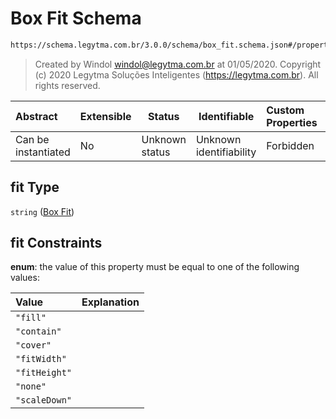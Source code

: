 # Box Fit Schema

```txt
https://schema.legytma.com.br/3.0.0/schema/box_fit.schema.json#/properties/fit
```




> Created by Windol [windol@legytma.com.br](mailto:windol@legytma.com.br) at 01/05/2020.
> Copyright (c) 2020 Legytma Soluções Inteligentes (<https://legytma.com.br>). All rights reserved.
>

| Abstract            | Extensible | Status         | Identifiable            | Custom Properties | Additional Properties | Access Restrictions | Defined In                                                                                      |
| :------------------ | ---------- | -------------- | ----------------------- | :---------------- | --------------------- | ------------------- | ----------------------------------------------------------------------------------------------- |
| Can be instantiated | No         | Unknown status | Unknown identifiability | Forbidden         | Allowed               | none                | [decoration_image.schema.json\*](../schema/decoration_image.schema.json) |

## fit Type

`string` ([Box Fit](decoration_image-properties-box-fit.md))

## fit Constraints

**enum**: the value of this property must be equal to one of the following values:

| Value         | Explanation |
| :------------ | ----------- |
| `"fill"`      |             |
| `"contain"`   |             |
| `"cover"`     |             |
| `"fitWidth"`  |             |
| `"fitHeight"` |             |
| `"none"`      |             |
| `"scaleDown"` |             |
